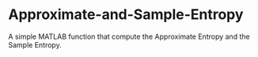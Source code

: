 # Approximate-and-Sample-Entropy
A simple MATLAB function that compute the Approximate Entropy and the Sample Entropy.
